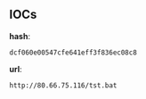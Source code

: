 
## IOCs

__hash__:

```text
dcf060e00547cfe641eff3f836ec08c8
```
__url__:

```text
http://80.66.75.116/tst.bat
```